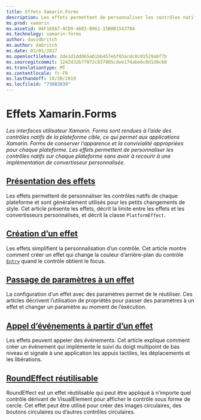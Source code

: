 ```yaml
---
title: Effets Xamarin.Forms
description: Les effets permettent de personnaliser les contrôles natifs de chaque plateforme sans avoir à implémenter de convertisseur personnalisé.
ms.prod: xamarin
ms.assetid: 8AF168A7-4CD9-4603-B961-15B8B1543784
ms.technology: xamarin-forms
author: davidbritch
ms.author: dabritch
ms.date: 03/01/2017
ms.openlocfilehash: 2de1d1dd065a01bb457ebf03acdc0c01529abf7b
ms.sourcegitcommit: 1242d32b7f072c837005cdee174abe6c0d1d0c68
ms.translationtype: MT
ms.contentlocale: fr-FR
ms.lasthandoff: 10/30/2019
ms.locfileid: "73083839"
---
```

# <a name="xamarinforms-effects"></a>Effets Xamarin.Forms

_Les interfaces utilisateur Xamarin. Forms sont rendues à l’aide des contrôles natifs de la plateforme cible, ce qui permet aux applications Xamarin. Forms de conserver l’apparence et la convivialité appropriées pour chaque plateforme. Les effets permettent de personnaliser les contrôles natifs sur chaque plateforme sans avoir à recourir à une implémentation de convertisseur personnalisée._

## <a name="introduction-to-effectsintroductionmd"></a>[Présentation des effets](introduction.md)

Les effets permettent de personnaliser les contrôles natifs de chaque plateforme et sont généralement utilisés pour les petits changements de style. Cet article présente les effets, décrit la limite entre les effets et les convertisseurs personnalisés, et décrit la classe `PlatformEffect`.

## <a name="creating-an-effectcreatingmd"></a>[Création d’un effet](creating.md)

Les effets simplifient la personnalisation d’un contrôle. Cet article montre comment créer un effet qui change la couleur d’arrière-plan du contrôle [`Entry`](xref:Xamarin.Forms.Entry) quand le contrôle obtient le focus.

## <a name="passing-parameters-to-an-effectpassing-parametersindexmd"></a>[Passage de paramètres à un effet](passing-parameters/index.md)

La configuration d’un effet avec des paramètres permet de le réutiliser. Ces articles décrivent l’utilisation de propriétés pour passer des paramètres à un effet et changer un paramètre au moment de l’exécution.

## <a name="invoking-events-from-an-effecttouch-trackingmd"></a>[Appel d’événements à partir d’un effet](touch-tracking.md)

Les effets peuvent appeler des événements. Cet article explique comment créer un événement qui implémente le suivi du doigt multipoint de bas niveau et signale à une application les appuis tactiles, les déplacements et les libérations.

## <a name="reusable-roundeffectreusable-roundeffectmd"></a>[RoundEffect réutilisable](reusable-roundeffect.md)

RoundEffect est un effet réutilisable qui peut être appliqué à n’importe quel contrôle dérivant de VisualElement pour afficher le contrôle sous forme de cercle. Cet effet peut être utilisé pour créer des images circulaires, des boutons circulaires ou d’autres contrôles circulaires.
